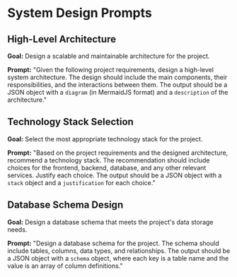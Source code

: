# System Design Prompts

## High-Level Architecture
**Goal:** Design a scalable and maintainable architecture for the project.

**Prompt:**
"Given the following project requirements, design a high-level system architecture. The design should include the main components, their responsibilities, and the interactions between them. The output should be a JSON object with a `diagram` (in MermaidJS format) and a `description` of the architecture."

## Technology Stack Selection
**Goal:** Select the most appropriate technology stack for the project.

**Prompt:**
"Based on the project requirements and the designed architecture, recommend a technology stack. The recommendation should include choices for the frontend, backend, database, and any other relevant services. Justify each choice. The output should be a JSON object with a `stack` object and a `justification` for each choice."

## Database Schema Design
**Goal:** Design a database schema that meets the project's data storage needs.

**Prompt:**
"Design a database schema for the project. The schema should include tables, columns, data types, and relationships. The output should be a JSON object with a `schema` object, where each key is a table name and the value is an array of column definitions."

